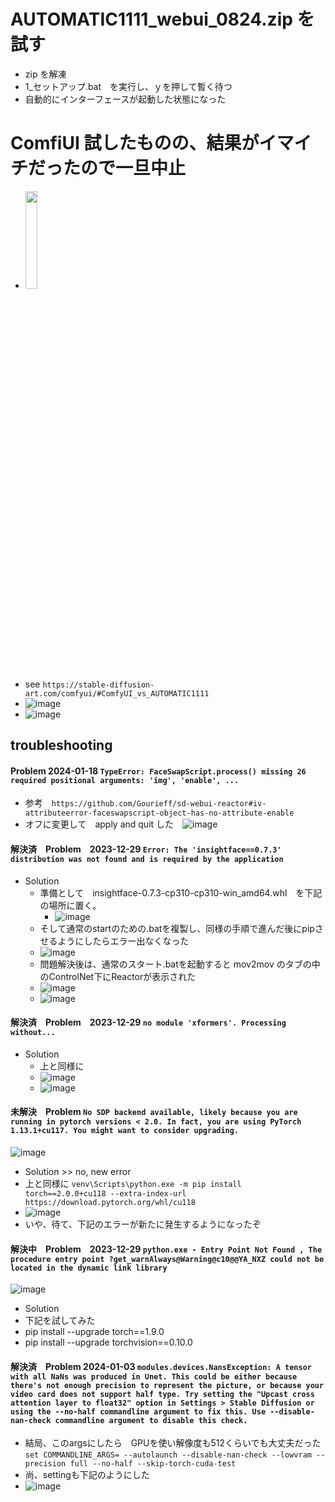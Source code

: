 <link rel="stylesheet" type="text/css" href="/assets/css/styles.css" />

# AUTOMATIC1111_webui_0824.zip を試す
* zip を解凍
* 1_セットアップ.bat　を実行し、ｙを押して暫く待つ
* 自動的にインターフェースが起動した状態になった

# ComfiUI 試したものの、結果がイマイチだったので一旦中止
* <img src="https://github.com/jamad/jamad.github.io/assets/949913/0ba82b15-1158-4c23-b78d-da46ecec53ce" width="20%">
* see `https://stable-diffusion-art.com/comfyui/#ComfyUI_vs_AUTOMATIC1111`
* ![image](https://github.com/jamad/jamad.github.io/assets/949913/e2cbef15-90a6-45bd-ad19-f028c3be640e)
* ![image](https://github.com/jamad/jamad.github.io/assets/949913/6499fa30-35e8-4897-b634-89e43e21588d)

## troubleshooting

#### Problem 2024-01-18 `TypeError: FaceSwapScript.process() missing 26 required positional arguments: 'img', 'enable', ...`
* 参考　`https://github.com/Gourieff/sd-webui-reactor#iv-attributeerror-faceswapscript-object-has-no-attribute-enable`
* オフに変更して　apply and quit した　![image](https://github.com/jamad/jamad.github.io/assets/949913/a5e96ee2-f3ca-49f3-81ae-0404e80481ac)


#### 解決済　Problem　2023-12-29  `Error: The 'insightface==0.7.3' distribution was not found and is required by the application`
* Solution
  * 準備として　insightface-0.7.3-cp310-cp310-win_amd64.whl　を下記の場所に置く。
    * ![image](https://github.com/jamad/jamad.github.io/assets/949913/7f27197c-63be-45f7-bb14-10196cac1bc8)
  * そして通常のstartのための.batを複製し、同様の手順で進んだ後にpipさせるようにしたらエラー出なくなった
  * ![image](https://github.com/jamad/jamad.github.io/assets/949913/f3439a84-243e-4121-bfa2-a24ced383c24)
  * 問題解決後は、通常のスタート.batを起動すると mov2mov のタブの中のControlNet下にReactorが表示された
  * ![image](https://github.com/jamad/jamad.github.io/assets/949913/10dbaa9a-ecc7-416c-8d06-c4c3bc639f3d)
  * ![image](https://github.com/jamad/jamad.github.io/assets/949913/bf9228c7-cf9e-4e7a-878d-a50947b6add8)






####  解決済　Problem　2023-12-29 `no module 'xformers'. Processing without...`
* Solution
  * 上と同様に
  * ![image](https://github.com/jamad/jamad.github.io/assets/949913/15106516-34a7-45dc-90b8-aae5ce137964)
  * ![image](https://github.com/jamad/jamad.github.io/assets/949913/5b067cd7-3eca-45bd-8311-77e5ca1a4aa3)

#### 未解決　Problem `No SDP backend available, likely because you are running in pytorch versions < 2.0. In fact, you are using PyTorch 1.13.1+cu117. You might want to consider upgrading.`
![image](https://github.com/jamad/jamad.github.io/assets/949913/f6480ec4-8862-43aa-bbdc-901ed4ee5315)
* Solution >> no, new error
 * 上と同様に  `venv\Scripts\python.exe -m pip install torch==2.0.0+cu118 --extra-index-url https://download.pytorch.org/whl/cu118`
 * ![image](https://github.com/jamad/jamad.github.io/assets/949913/1a7d72a7-228d-4305-9934-36674b9f42e8)
 * いや、待て、下記のエラーが新たに発生するようになったぞ

#### 解決中　Problem　2023-12-29 `python.exe - Entry Point Not Found , The procedure entry point ?get_warnAlways@Warning@c10@@YA_NXZ could not be located in the dynamic link library `
![image](https://github.com/jamad/jamad.github.io/assets/949913/c1b7d67a-2b79-4033-af5d-f300d9b17583)
* Solution
* 下記を試してみた
* pip install --upgrade torch==1.9.0
* pip install --upgrade torchvision==0.10.0

#### 解決済　Problem 2024-01-03 `modules.devices.NansException: A tensor with all NaNs was produced in Unet. This could be either because there's not enough precision to represent the picture, or because your video card does not support half type. Try setting the "Upcast cross attention layer to float32" option in Settings > Stable Diffusion or using the --no-half commandline argument to fix this. Use --disable-nan-check commandline argument to disable this check.`
* 結局、このargsにしたら　GPUを使い解像度も512くらいでも大丈夫だった　`set COMMANDLINE_ARGS= --autolaunch --disable-nan-check --lowvram --precision full --no-half --skip-torch-cuda-test`
* 尚、settingも下記のようにした
* ![image](https://github.com/jamad/jamad.github.io/assets/949913/011b6749-6df5-4d30-9e52-ff6da0ee2e13)

